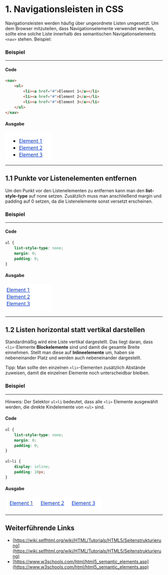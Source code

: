 # 1. Navigationsleisten in CSS
Navigationsleisten werden häufig über ungeordnete Listen umgesetzt. Um dem Browser mitzuteilen, dass Navigationselemente verwendet werden, sollte eine solche Liste innerhalb des semantischen Navigationselements `<nav>` stehen. Beispiel:

### Beispiel

---

#### Code

```html
<nav>
    <ul>
        <li><a href="#">Element 1</a></li>
        <li><a href="#">Element 2</a></li>
        <li><a href="#">Element 3</a></li>
    </ul>
</nav>
```

#### Ausgabe

![Ausgabe Navigationsleisten Beispiel 1](imgs/bsp_1.png)

---

## 1.1 Punkte vor Listenelementen entfernen
Um den Punkt vor den Listenelementen zu entfernen kann man den **list-style-type** auf none setzen. Zusätzlich muss man anschließend margin und padding auf 0 setzen, da die Listenelemente sonst versetzt erscheinen.

### Beispiel

---

#### Code

```css
ul {
    list-style-type: none;
    margin: 0;
    padding: 0;
}
```

#### Ausgabe

![Ausgabe Navigationsleisten Beispiel 2](imgs/bsp_2.png)

---

## 1.2 Listen horizontal statt vertikal darstellen

Standardmäßig wird eine Liste vertikal dargestellt. Das liegt daran, dass `<li>`-Elemente **Blockelemente** sind und damit die gesamte Breite einnehmen. Stellt man diese auf **Inlineelemente** um, haben sie nebeneinander Platz und werden auch nebeneinander dargestellt.

Tipp: Man sollte den einzelnen `<li>`-Elementen zusätzlich Abstände zuweisen, damit die einzelnen Elemente noch unterscheidbar bleiben.

### Beispiel

---

Hinweis: Der Selektor `ul>li` bedeutet, dass alle `<li>` Elemente ausgewählt werden, die direkte Kindelemente von `<ul>` sind.

#### Code

```css
ul {
    list-style-type: none;
    margin: 0;
    padding: 0;
}

ul>li {
    display: inline;
    padding: 10px;
}
```

#### Ausgabe

![Ausgabe Navigationsleisten Beispiel 3](imgs/bsp_3.png)

---



## Weiterführende Links

- [https://wiki.selfhtml.org/wiki/HTML/Tutorials/HTML5/Seitenstrukturierung](https://wiki.selfhtml.org/wiki/HTML/Tutorials/HTML5/Seitenstrukturierung)
- [https://www.w3schools.com/html/html5_semantic_elements.asp](https://www.w3schools.com/html/html5_semantic_elements.asp)